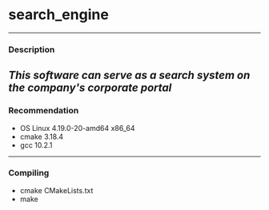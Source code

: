 # search_engine
---
### Description
_This_ _software_ _can_ _serve_ _as_ _a_ _search_ _system_ _on_ _the_ _company's_ _corporate_ _portal_
---
### Recommendation
- OS Linux 4.19.0-20-amd64 x86_64
- cmake 3.18.4
- gcc 10.2.1
---
### Compiling
- cmake CMakeLists.txt
- make

